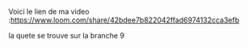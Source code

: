 Voici le lien de ma video :https://www.loom.com/share/42bdee7b822042ffad6974132cca3efb

la quete se trouve sur la branche 9